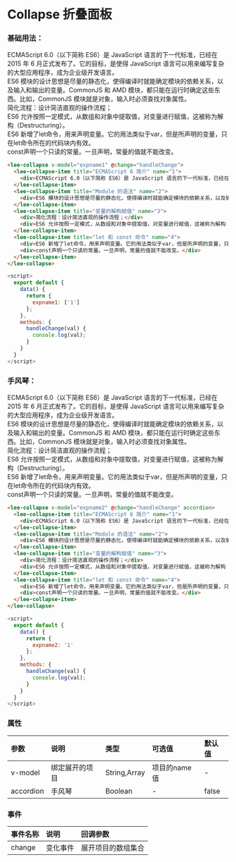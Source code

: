 # Collapse 折叠面板
### 基础用法：
<div class="leeblock">
    <div class="leesource">
        <lee-collapse v-model="expname1" @change="handleChange">
            <lee-collapse-item title="ECMAScript 6 简介" name="1">
            <div>ECMAScript 6.0（以下简称 ES6）是 JavaScript 语言的下一代标准，已经在 2015 年 6 月正式发布了。它的目标，是使得 JavaScript 语言可以用来编写复杂的大型应用程序，成为企业级开发语言。</div>
            </lee-collapse-item>
            <lee-collapse-item title="Module 的语法" name="2">
            <div>ES6 模块的设计思想是尽量的静态化，使得编译时就能确定模块的依赖关系，以及输入和输出的变量。CommonJS 和 AMD 模块，都只能在运行时确定这些东西。比如，CommonJS 模块就是对象，输入时必须查找对象属性。</div>
            </lee-collapse-item>
            <lee-collapse-item title="变量的解构赋值" name="3">
            <div>简化流程：设计简洁直观的操作流程；</div>
            <div>ES6 允许按照一定模式，从数组和对象中提取值，对变量进行赋值，这被称为解构（Destructuring）。</div>
            </lee-collapse-item>
            <lee-collapse-item title="let 和 const 命令" name="4">
            <div>ES6 新增了let命令，用来声明变量。它的用法类似于var，但是所声明的变量，只在let命令所在的代码块内有效。</div>
            <div>const声明一个只读的常量。一旦声明，常量的值就不能改变。</div>
            </lee-collapse-item>
        </lee-collapse>
    </div>
<lee-code>

```html
<lee-collapse v-model="expname1" @change="handleChange">
  <lee-collapse-item title="ECMAScript 6 简介" name="1">
    <div>ECMAScript 6.0（以下简称 ES6）是 JavaScript 语言的下一代标准，已经在 2015 年 6 月正式发布了。它的目标，是使得 JavaScript 语言可以用来编写复杂的大型应用程序，成为企业级开发语言。</div>
  </lee-collapse-item>
  <lee-collapse-item title="Module 的语法" name="2">
    <div>ES6 模块的设计思想是尽量的静态化，使得编译时就能确定模块的依赖关系，以及输入和输出的变量。CommonJS 和 AMD 模块，都只能在运行时确定这些东西。比如，CommonJS 模块就是对象，输入时必须查找对象属性。</div>
  </lee-collapse-item>
  <lee-collapse-item title="变量的解构赋值" name="3">
    <div>简化流程：设计简洁直观的操作流程；</div>
    <div>ES6 允许按照一定模式，从数组和对象中提取值，对变量进行赋值，这被称为解构（Destructuring）。</div>
  </lee-collapse-item>
  <lee-collapse-item title="let 和 const 命令" name="4">
    <div>ES6 新增了let命令，用来声明变量。它的用法类似于var，但是所声明的变量，只在let命令所在的代码块内有效。</div>
    <div>const声明一个只读的常量。一旦声明，常量的值就不能改变。</div>
  </lee-collapse-item>
</lee-collapse>
```
```js
<script>
  export default {
    data() {
      return {
        expname1: ['1']
      };
    },
    methods: {
      handleChange(val) {
        console.log(val);
      }
    }
  }
</script>
```
</lee-code>
</div>

### 手风琴：
<div class="leeblock">
    <div class="leesource">
        <lee-collapse v-model="expname2" @change="handleChange" accordion>
  <lee-collapse-item title="ECMAScript 6 简介" name="1">
    <div>ECMAScript 6.0（以下简称 ES6）是 JavaScript 语言的下一代标准，已经在 2015 年 6 月正式发布了。它的目标，是使得 JavaScript 语言可以用来编写复杂的大型应用程序，成为企业级开发语言。</div>
  </lee-collapse-item>
  <lee-collapse-item title="Module 的语法" name="2">
    <div>ES6 模块的设计思想是尽量的静态化，使得编译时就能确定模块的依赖关系，以及输入和输出的变量。CommonJS 和 AMD 模块，都只能在运行时确定这些东西。比如，CommonJS 模块就是对象，输入时必须查找对象属性。</div>
  </lee-collapse-item>
  <lee-collapse-item title="变量的解构赋值" name="3">
    <div>简化流程：设计简洁直观的操作流程；</div>
    <div>ES6 允许按照一定模式，从数组和对象中提取值，对变量进行赋值，这被称为解构（Destructuring）。</div>
  </lee-collapse-item>
  <lee-collapse-item title="let 和 const 命令" name="4">
    <div>ES6 新增了let命令，用来声明变量。它的用法类似于var，但是所声明的变量，只在let命令所在的代码块内有效。</div>
    <div>const声明一个只读的常量。一旦声明，常量的值就不能改变。</div>
  </lee-collapse-item>
</lee-collapse>
    </div>
<lee-code>

```html
<lee-collapse v-model="expname2" @change="handleChange" accordion>
  <lee-collapse-item title="ECMAScript 6 简介" name="1">
    <div>ECMAScript 6.0（以下简称 ES6）是 JavaScript 语言的下一代标准，已经在 2015 年 6 月正式发布了。它的目标，是使得 JavaScript 语言可以用来编写复杂的大型应用程序，成为企业级开发语言。</div>
  </lee-collapse-item>
  <lee-collapse-item title="Module 的语法" name="2">
    <div>ES6 模块的设计思想是尽量的静态化，使得编译时就能确定模块的依赖关系，以及输入和输出的变量。CommonJS 和 AMD 模块，都只能在运行时确定这些东西。比如，CommonJS 模块就是对象，输入时必须查找对象属性。</div>
  </lee-collapse-item>
  <lee-collapse-item title="变量的解构赋值" name="3">
    <div>简化流程：设计简洁直观的操作流程；</div>
    <div>ES6 允许按照一定模式，从数组和对象中提取值，对变量进行赋值，这被称为解构（Destructuring）。</div>
  </lee-collapse-item>
  <lee-collapse-item title="let 和 const 命令" name="4">
    <div>ES6 新增了let命令，用来声明变量。它的用法类似于var，但是所声明的变量，只在let命令所在的代码块内有效。</div>
    <div>const声明一个只读的常量。一旦声明，常量的值就不能改变。</div>
  </lee-collapse-item>
</lee-collapse>
```
```js
<script>
  export default {
    data() {
      return {
        expname2: '1'
      };
    },
    methods: {
      handleChange(val) {
        console.log(val);
      }
    }
  }
</script>
```
</lee-code>
</div>

### 属性

参数|说明|类型|可选值|默认值
:------|:------|:------|:------|:------
v-model|绑定展开的项目|String,Array|项目的name值|-
accordion|手风琴|Boolean|-|false

### 事件

事件名称|说明|回调参数
:------|:------|:------
change|变化事件|展开项目的数组集合

<script>
  export default {
    data() {
      return {
        expname1: ['1'],
        expname2: '1'
      };
    },
    methods: {
      handleChange(val) {
        console.log(val);
      }
    }
  }
</script>